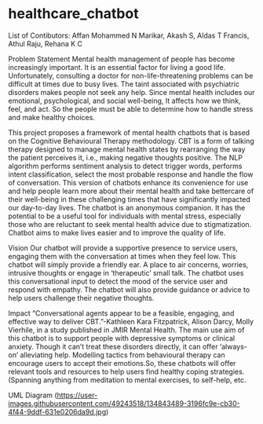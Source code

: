 # healthcare_chatbot
List of Contibutors:
Affan Mohammed N Marikar, Akash S, Aldas T Francis, Athul Raju, Rehana K C

Problem Statement
Mental health management of people has become increasingly important. It is an essential factor for living a good life. Unfortunately, consulting a doctor for non-life-threatening problems can be difficult at times due to busy lives. The taint associated with psychiatric disorders makes people not seek any help. Since mental health includes our emotional, psychological, and social well-being, It affects how we think, feel, and act. So the people must be able to determine how to handle stress and make healthy choices. 

This project proposes a framework of mental health chatbots that is based on the Cognitive Behavioural Therapy methodology. CBT is a form of talking therapy designed to manage mental health states by rearranging the way the patient perceives it, i.e., making negative thoughts positive. 
The NLP algorithm performs sentiment analysis to detect trigger words, performs intent classification, select the most probable response and handle the flow of conversation. This version of chatbots enhance its convenience for use and help people learn more about their mental health and take bettercare of their well-being in these challenging times that have significantly impacted our day-to-day lives. The chatbot is an anonymous companion. It has the potential to be a useful tool for individuals with mental stress, especially those who are reluctant to seek mental health advice due to stigmatization. Chatbot aims to make lives easier and to improve the quality of life.

Vision
Our chatbot will provide a supportive presence to service users, engaging them with the conversation at times when they feel low. This chatbot will simply provide a friendly ear. A place to air concerns, worries, intrusive thoughts or engage in ‘therapeutic’ small talk. The chatbot uses this conversational input to detect the mood of the service user and respond with empathy. The chatbot will also provide guidance or advice to help users challenge their negative thoughts.

Impact
“Conversational agents appear to be a feasible, engaging, and effective way to deliver CBT.”-Kathleen Kara Fitzpatrick, Alison Darcy, Molly Vierhile, in a study published in JMIR Mental Health. The main use aim of this chatbot is to support people with depressive symptoms or clinical anxiety. Though it can’t treat these disorders directly, it can offer ‘always-on’ alleviating help. Modelling tactics from behavioural therapy can encourage users to accept their emotions.So, these chatbots will offer relevant tools and resources to help users find healthy coping strategies. (Spanning anything from meditation to mental exercises, to self-help, etc.

UML Diagram
(https://user-images.githubusercontent.com/49243518/134843489-3196fc9e-cb30-4f44-9ddf-631e0206da9d.jpg)
